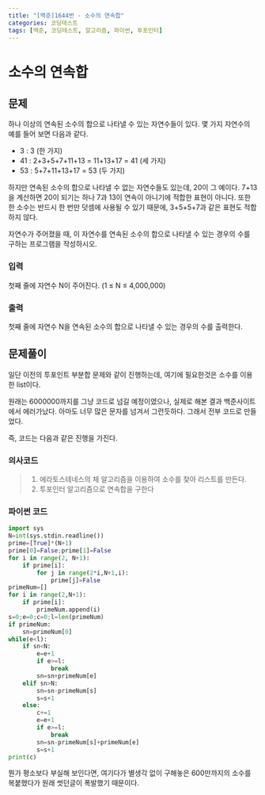 ```yaml
---
title: "[백준]1644번 - 소수의 연속합"
categories: 코딩테스트
tags: [백준, 코딩테스트, 알고리즘, 파이썬, 투포인터]
---
```


# 소수의 연속합

## 문제

하나 이상의 연속된 소수의 합으로 나타낼 수 있는 자연수들이 있다. 몇 가지 자연수의 예를 들어 보면 다음과 같다.

- 3 : 3 (한 가지)
- 41 : 2+3+5+7+11+13 = 11+13+17 = 41 (세 가지)
- 53 : 5+7+11+13+17 = 53 (두 가지)

하지만 연속된 소수의 합으로 나타낼 수 없는 자연수들도 있는데, 20이 그 예이다. 7+13을 계산하면 20이 되기는 하나 7과 13이 연속이 아니기에 적합한 표현이 아니다. 또한 한 소수는 반드시 한 번만 덧셈에 사용될 수 있기 때문에, 3+5+5+7과 같은 표현도 적합하지 않다.

자연수가 주어졌을 때, 이 자연수를 연속된 소수의 합으로 나타낼 수 있는 경우의 수를 구하는 프로그램을 작성하시오.

### 입력

첫째 줄에 자연수 N이 주어진다. (1 ≤ N ≤ 4,000,000)

### 출력

첫째 줄에 자연수 N을 연속된 소수의 합으로 나타낼 수 있는 경우의 수를 출력한다.

## 문제풀이

일단 이전의 투포인트 부분합 문제와 같이 진행하는데, 여기에 필요한것은 소수를 이용한 list이다. 

원래는 6000000까지를 그냥 코드로 넘길 예정이였으나, 실제로 해본 결과 백준사이트에서 에러가났다. 아마도 너무 많은 문자를 넘겨서 그런듯하다. 그래서 전부 코드로 만들었다.

즉, 코드는 다음과 같은 진행을 가진다.

### 의사코드

> 1. 에라토스테네스의 체 알고리즘을 이용하여 소수를 찾아 리스트를 만든다.
> 2. 투포인터 알고리즘으로 연속합을 구한다

### 파이썬 코드

```python
import sys
N=int(sys.stdin.readline())
prime=[True]*(N+1)
prime[0]=False;prime[1]=False
for i in range(2, N+1):
    if prime[i]:
        for j in range(2*i,N+1,i):
            prime[j]=False
primeNum=[]
for i in range(2,N+1):
    if prime[i]:
        primeNum.append(i)
s=0;e=0;c=0;l=len(primeNum)
if primeNum:
    sn=primeNum[0]
while(e<l):
    if sn<N:
        e=e+1
        if e>=l:
            break
        sn=sn+primeNum[e]
    elif sn>N:
        sn=sn-primeNum[s]
        s=s+1
    else:
        c+=1
        e=e+1
        if e>=l:
            break
        sn=sn-primeNum[s]+primeNum[e]
        s=s+1
print(c)
```

뭔가 평소보다 부실해 보인다면, 여기다가 별생각 없이 구해놓은 600만까지의 소수를 복붙했다가 원래 썻던글이 폭발했기 때문이다.